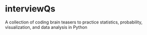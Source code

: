 # interviewQs
A collection of coding brain teasers to practice statistics, probability, visualization, and data analysis in Python
